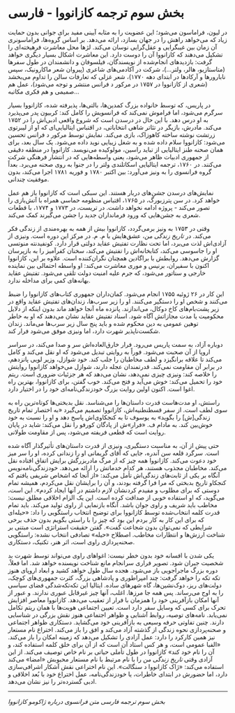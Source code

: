 # بخش سوم ترجمه کازانووا - فارسی

در لیون، فراماسون می‌شود؛ این عضویت را به مثابه آیینی مفید برای جوانی بدون حمایت زیاد که می‌خواهد راهش را در جهان بسازد، ارائه می‌دهد. بر اساس گروه‌ها، فراماسونری آن زمان بین غیبگرایی و عقل‌گرایی نوسان می‌کند. لژها محل معاشرت فرهیخته‌ای را تشکیل می‌دهند که کازانووا آن را دوست دارد. این معاشرت اشکال بسیار دیگری خواهد گرفت: بازدیدهای انجام‌شده از نویسندگان، فیلسوفان و دانشمندان در طول سفرها (متاستازیو، هالر، ولتر...)، شرکت در آکادمی‌های شاعری (پیروان شعر ماکارونیک، سپس نابارورها و آرکادها در ابتدای دهه ۱۷۷۰)، شعر غزلی که تعارفات سالن را تداوم می‌بخشد (شعری از کازانووا در ۱۷۵۷ در مرکور د فرانس منتشر و توجه می‌شود)، عمل هم صمیمی و هم فکری مکاتبه...

در پاریس، که توسط خانواده بزرگ کمدین‌ها، بالتی‌ها، پذیرفته شده، کازانووا بسیار سرگرم می‌شود، اما فراموش نمی‌کند که فرانسویش را کامل کند: کربیون پدر می‌پذیرد به او درس دهد. با این حال در درسدن است که شروع واقعی ادبی‌اش را در ۱۷۵۲ می‌کند. مادرش، بازیگر در تئاتر شاهی انتخاباتی، در اقتباس ایتالیایی‌ای که او از لیبرتوی زرتشت نوشته ساخته کاهوزاک، بازی می‌کند. نمایش توسط مرکور د فرانس تحسین می‌شود: کازانووا سلام داده شده و به شغل زیبایی نوید داده می‌شود. یک سال بعد، برای همان صحنه طنز ایتالیایی از تباید راسین، مولوکیده می‌نویسد. کازانووا در منطقه دقیقی از جمهوری ادبیات ظاهر می‌شود، یعنی واسطه‌هایی که در انتشار فرهنگی شرکت می‌کنند. در ۱۷۶۰، ترجمه ایتالیایی اسکاتلندی ولتر را در جنوا به روی صحنه می‌برد. بعداً گروه فرانسوی را به ونیز می‌آورد: بین اکتبر ۱۷۸۰ و فوریه ۱۷۸۱ اجرا می‌کند، بدون موفقیت چندانی.

نمایش‌های درسدن جشن‌های دربار هستند. این سبکی است که کازانووا باز هم عمل خواهد کرد. در سن پترزبورگ، در ۱۷۶۵، اقتباس منظومه حماسی همراه با آتش‌بازی را تصور می‌کند - پروژه ادامه نخواهد داشت. در تریست، در ۱۷۷۳ و ۱۷۷۴، با قطعات شعری به جشن‌هایی که ورود فرمانداران جدید را جشن می‌گیرند کمک می‌کند.

وقتی در ۱۷۵۳ به ونیز برمی‌گردد، کازانووا بیش از همه به بهره‌مندی از زندگی فکر می‌کند. در *تاریخ زندگی من*، عشق‌هایش با م. م. در مرکز این دوره است. ونیزی از آزادی‌اش لذت می‌برد، اما تحت نظارت تفتیش عقاید دولتی قرار دارد. کونفیدنته منوتسی او را جاسوسی می‌کند، کتابخانه‌اش را تفتیش می‌کند، سخنان کفرآمیز را به بازپرسان گزارش می‌دهد. روابطش با براگادین همچنان نگران‌کننده است. علاوه بر این، کازانووا اکنون با سفیران، برنیس و موری معاشرت می‌کند: او واسطه احتمالی بین نماینده خارجی و سناتور می‌شود، که جرم علیه امنیت دولت تلقی می‌شود. تفتیش عقاید بهانه‌های کمی برای مداخله ندارد.

این کار در ۲۶ ژوئیه ۱۷۵۵ انجام می‌شود. کمان‌داران جمهوری کتاب‌های کازانووا را ضبط می‌کنند و شخص او را دستگیر می‌کنند. او را زیر سرب‌ها، زندان‌های تفتیش عقاید واقع در زیر پشت‌بام‌های کاخ دوکال، می‌اندازند. پانزده ماه آنجا خواهد ماند بدون اینکه از دلایل محکومیت یا مدت مجازاتش آگاه شود. اسناد تفتیش عقاید نشان می‌دهند که او به خاطر توهین عمومی به دین محکوم شده و باید پنج سال زیر سرب‌ها می‌ماند. زندان شکست‌ناپذیر شهرت دارد، اما ونیزی موفق می‌شود فرار کند.

دوباره آزاد، به سمت پاریس می‌رود. فرار خارق‌العاده‌اش سر و صدا می‌کند، در سراسر اروپا از آن صحبت می‌شود. فوراً به روایتی تبدیل می‌شود که او نقل می‌کند و کامل می‌کند تا علاقه برانگیزد و لطف مخاطبان را جلب کند. خود شوازل، وزیر لویی پانزدهم، در برابر آن مقاومت نمی‌کند. قدرتمندان عجله دارند، شوازل می‌خواهد کازانووا روایتش را خلاصه کند: ونیزی چیزی نمی‌دهد، نشان می‌دهد که هر جزئیات ضروری است. ریتم خود را تحمیل می‌کند: خوش می‌آید و فتح می‌کند. خوب گفتن، برای کازانووا، بهترین راه اغوا است. اکنون اولین روایت بزرگ خودزندگی‌نامه‌ای خود را در اختیار دارد.

راستش، او مدت‌هاست قدرت داستان‌ها را می‌شناسد. نقل بدبختی‌ها کوتاه‌ترین راه به سوی لطف است. از سفر قسطنطنیه‌اش، کازانووا تصمیم می‌گیرد «به اختصار تمام تاریخ زندگی[ش] را بگوید» به یوسوف تا به کنجکاوی‌اش پاسخ دهد و او را نسبت به خود خوش‌بین کند. به مادام ف. «فرار»ش از پادگان کورفو را نقل می‌کند: شاید در پایان روایت است که قطعی فریفته می‌شود، پس از مقاومت طولانی.

حتی پیش از آن، به مناسبت دستگیری، ونیزی از قدرت داستان‌های تأثیرگذار آگاه شده است. سرگرد قلعه سن آندره، جایی که آقای گریمانی او را زندانی کرده، او را سر میز خود دعوت می‌کند. کازانووا همه چیز که از مرگ مادربزرگش برایش اتفاق افتاده نقل می‌کند. مخاطبان مجذوب هستند، هر کدام خدماتش را ارائه می‌دهد. خودزندگی‌نامه‌نویس آنگاه بر یکی از ثابت‌های زندگی‌اش تأمل می‌کند: «از آنجا که اشخاص شریفی یافتم که کنجکاو تاریخ بدبختی که مرا فرا گرفته بودند، و آن را برایشان نقل می‌کردم، همیشه تمام دوستی که برای مطلوب و مفیدم کردنشان لازم داشتم در آنها ایجاد کردم». این است، می‌گوید، که او استفاده خوبی از صداقت کرده است. این یک الزام اخلاقی مطلق نیست: مخاطب باید شریف و راوی جوان باشد. آنگاه بازنمایی از راوی تولید می‌کند. باید تمام قدرت کلمه انتخاب‌شده توسط کازانووا برای توضیح انتخاب راستگویی را داد: «حیله‌ای که برای این کار به کار بردم این بود که چیز را با راستی بگویم بدون حذف برخی شرایطی که نمی‌توان بدون شجاعت گفت». گفتن حقیقت استراتژی است مبتنی بر شناخت ارزش‌ها و انتظارات مخاطب. اصطلاح «حیله» تصادفی انتخاب نشده: راستگویی صحنه‌پردازی راوی است، اثر هنر، تکنیک، دستکاری.

یکی شدن با افسانه خود بدون خطر نیست: اغواهای راوی می‌تواند توسط شهرت بد شخصیت جبران شود. تصویر فراری سرانجام مانع شناخت نویسنده خواهد شد. اما فعلاً، دوره بزرگ ماجراجویی باز می‌شود. هجده سال طول خواهد کشید و ابعاد اروپای هنوز تکه تکه را خواهد گرفت: چند امپراطوری و پادشاهی بزرگ، کثرت جمهوری‌های کوچک، دولت‌های ریز، دوک‌نشین‌ها، گاه شهرهای ساده. ایتالیا این تکه‌تکه‌شدگی فضای سیاسی را به اوج می‌رساند. پس همه جا مرزها. اغلب، آنها چیز غیرقابل عبوری ندارند. و عبور از آنها امکان بازآفرینی خود را همزمان با فرار از تعقیب می‌دهد. کازانووا معاصر افزایش تحرک برای کسی که وسایل سفر دارد است. تعیین اجتماعی هویت‌ها با همان ریتم تکامل نمی‌یابد. نامه‌های توصیه، روابط آشنایی و ظواهر اجتماعی هنوز نقش بزرگی در شناسایی دارند. چنین تفاوتی حرفه وسیعی به بازآفرینی خود می‌گشاید. دستکاری ظواهر اجتماعی و صحنه‌پردازی نحوه زندگی از گذشته آزاد می‌کند و افق را باز می‌کند. اختراع نام مستعار نیز همین کارکرد را دارد: عمل آزادی را تشکیل می‌دهد که زمینه امکان را باز می‌کند. «الفبا عمومی است، و هر کس استاد آن است که از آن برای خلق کلمه استفاده کند، و آن را نام خود کند» کازانووا در طول تأملی حیاتی بر نام خاص توصیف می‌کند. از این آزادی وقتی *تاریخ زندگی من* را با نام مرتبط با نام مستعار محبوبش «امضا» می‌کند استفاده می‌کند: «ژاک کازانووا د سنگالت». این نام اختراعی نقش آشکار اشرافی‌سازی دارد، اما حضورش در ابتدای خاطرات، یا خودزندگی‌نامه، عمل اختراع خود با بُعد اخلاقی و ادبی گسترده‌تر را نیز نشان می‌دهد.

---

*بخش سوم ترجمه فارسی متن فرانسوی درباره ژاکومو کازانووا*